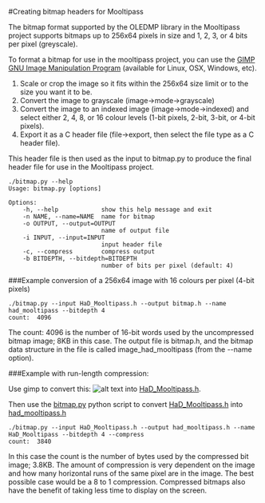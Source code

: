 #Creating bitmap headers for Mooltipass

The bitmap format supported by the OLEDMP library in the Mooltipass project supports bitmaps up to 256x64 pixels in size and 1, 2, 3, or 4 bits per pixel (greyscale).

To format a bitmap for use in the mooltipass project, you can use the <a href="http://www.gimp.org">GIMP GNU Image Manipulation Program</a> (available for Linux, OSX, Windows, etc).  

1. Scale or crop the image so it fits within the 256x64 size limit or to the size you want it to be.
2. Convert the image to grayscale (image->mode->grayscale)
3. Convert the image to an indexed image (image->mode->indexed) and select either 2, 4, 8, or 16 colour levels (1-bit pixels, 2-bit, 3-bit, or 4-bit pixels).  
4. Export it as a C header file (file->export, then select the file type as a C header file).

This header file is then used as the input to bitmap.py to produce the final header file for use in the Mooltipass project.

```
./bitmap.py --help
Usage: bitmap.py [options]

Options:
    -h, --help            show this help message and exit
    -n NAME, --name=NAME  name for bitmap
    -o OUTPUT, --output=OUTPUT
                          name of output file
    -i INPUT, --input=INPUT
                          input header file
    -c, --compress        compress output
    -b BITDEPTH, --bitdepth=BITDEPTH
                          number of bits per pixel (default: 4)
```

###Example conversion of a 256x64 image with 16 colours per pixel (4-bit pixels)
```
./bitmap.py --input HaD_Mooltipass.h --output bitmap.h --name had_mooltipass --bitdepth 4
count:  4096
```

The count: 4096 is the number of 16-bit words used by the uncompressed bitmap image; 8KB in this case. The output file is bitmap.h, and the bitmap data structure in the file is called image_had_mooltipass (from the --name option).

###Example with run-length compression:

Use gimp to convert this:
![alt text](https://github.com/limpkin/mooltipass/raw/master/bitmaps/HaD_Mooltipass.png "Hackaday Mooltipass Logo") into [HaD_Mooltipass.h](https://github.com/limpkin/mooltipass/blob/master/bitmaps/HaD_Mooltipass.h).

Then use the [bitmap.py](https://github.com/limpkin/mooltipass/blob/master/bitmaps/bitmap.py) python script to convert [HaD_Mooltipass.h](https://github.com/limpkin/mooltipass/blob/master/bitmaps/HaD_Mooltipass.h) into [had_mooltipass.h](https://github.com/limpkin/mooltipass/blob/master/source_code/src/had_mooltipass.h)
```
./bitmap.py --input HaD_Mooltipass.h --output had_mooltipass.h --name HaD_Mooltipass --bitdepth 4 --compress
count:  3840
```


In this case the count is the number of bytes used by the compressed bit image; 3.8KB. The amount of compression is very dependent on the image and how many horizontal runs of the same pixel are in the image. The best possible case would be a 8 to 1 compression. Compressed bitmaps also have the benefit of taking less time to display on the screen.
